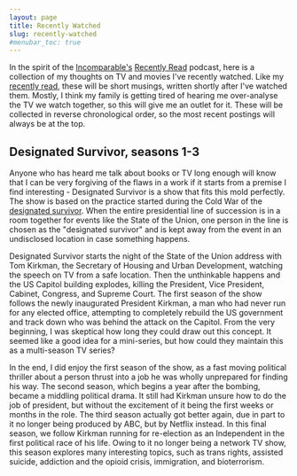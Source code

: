 ```yaml
---
layout: page
title: Recently Watched
slug: recently-watched
#menubar_toc: true
---
```


In the spirit of the [Incomparable's](https://www.theincomparable.com/) [Recently Read](https://www.theincomparable.com/recentlyread/) podcast, here is a collection of my thoughts on TV and movies I've recently watched. Like my [recently read](/recently-read), these will be short musings, written shortly after I've watched them. Mostly, I think my family is getting tired of hearing me over-analyse the TV we watch together, so this will give me an outlet for it. These will be collected in reverse chronological order, so the most recent postings will always be at the top. 

## Designated Survivor, seasons 1-3

Anyone who has heard me talk about books or TV long enough will know that I can be very forgiving of the flaws in a work if it starts from a premise I find interesting - Designated Survivor is a show that fits this mold perfectly. 
The show is based on the practice started during the Cold War of the [designated survivor](https://en.wikipedia.org/wiki/Designated_survivor).
When the entire presidential line of succession is in a room together for events like the State of the Union, one person in the line is chosen as the "designated survivor" and is kept away from the event in an undisclosed location in case something happens. 

Designated Survivor starts the night of the State of the Union address with Tom Kirkman, the Secretary of Housing and Urban Development, watching the speech on TV from a safe location. 
Then the unthinkable happens and the US Capitol building explodes, killing the President, Vice President, Cabinet, Congress, and Supreme Court. 
The first season of the show follows the newly inaugurated President Kirkman, a man who had never run for any elected office, attempting to completely rebuild the US government and track down who was behind the attack on the Capitol. 
From the very beginning, I was skeptical how long they could draw out this concept. 
It seemed like a good idea for a mini-series, but how could they maintain this as a multi-season TV series?

In the end, I did enjoy the first season of the show, as a fast moving political thriller about a person thrust into a job he was wholly unprepared for finding his way. 
The second season, which begins a year after the bombing, became a middling political drama.
It still had Kirkman unsure how to do the job of president, but without the excitement of it being the first weeks or months in the role.
The third season actually got better again, due in part to it no longer being produced by ABC, but by Netflix instead. 
In this final season, we follow Kirkman running for re-election as an Independent in the first political race of his life. 
Owing to it no longer being a network TV show, this season explores many interesting topics, such as trans rights, assisted suicide, addiction and the opioid crisis, immigration, and bioterrorism. 
